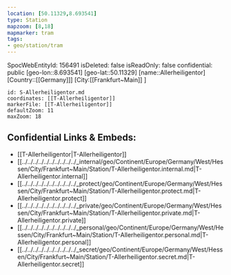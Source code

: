 ```yaml
---
location: [50.11329,8.693541]
type: Station 
mapzoom: [8,18] 
mapmarker: tram 
tags:
- geo/station/tram
---
```

SpocWebEntityId: 156491
isDeleted: false
isReadOnly: false
confidential: public
[geo-lon::8.693541]
[geo-lat::50.11329]
[name::Allerheiligentor]
[Country::[[Germany]]]
[City:[[Frankfurt~Main]] ]


```leaflet
id: S-Allerheiligentor.md
coordinates: [[T-Allerheiligentor]]
markerFile: [[T-Allerheiligentor]]
defaultZoom: 11 
maxZoom: 18
```


## Confidential Links & Embeds: 
- [[T-Allerheiligentor|T-Allerheiligentor]] 
- [[../../../../../../../../../../_internal/geo/Continent/Europe/Germany/West/Hessen/City/Frankfurt~Main/Station/T-Allerheiligentor.internal.md|T-Allerheiligentor.internal]] 
- [[../../../../../../../../../../_protect/geo/Continent/Europe/Germany/West/Hessen/City/Frankfurt~Main/Station/T-Allerheiligentor.protect.md|T-Allerheiligentor.protect]] 
- [[../../../../../../../../../../_private/geo/Continent/Europe/Germany/West/Hessen/City/Frankfurt~Main/Station/T-Allerheiligentor.private.md|T-Allerheiligentor.private]] 
- [[../../../../../../../../../../_personal/geo/Continent/Europe/Germany/West/Hessen/City/Frankfurt~Main/Station/T-Allerheiligentor.personal.md|T-Allerheiligentor.personal]] 
- [[../../../../../../../../../../_secret/geo/Continent/Europe/Germany/West/Hessen/City/Frankfurt~Main/Station/T-Allerheiligentor.secret.md|T-Allerheiligentor.secret]] 
